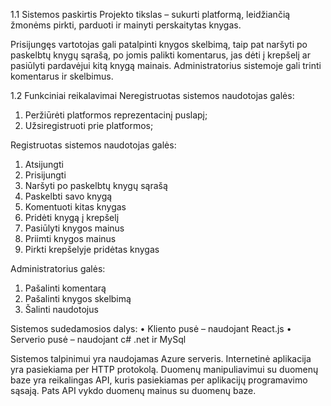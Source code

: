 1.1	Sistemos paskirtis
Projekto tikslas – sukurti platformą, leidžiančią žmonėms pirkti, parduoti ir mainyti perskaitytas knygas. 

Prisijungęs vartotojas gali patalpinti knygos skelbimą, taip pat naršyti po paskelbtų knygų sąrašą, po jomis palikti komentarus, jas dėti į krepšelį ar pasiūlyti
pardavėjui kitą knygą mainais. Administratorius sistemoje gali trinti komentarus ir skelbimus. 

1.2	Funkciniai reikalavimai
Neregistruotas sistemos naudotojas galės:
1.	Peržiūrėti platformos reprezentacinį puslapį;
2.	Užsiregistruoti prie platformos;	

Registruotas sistemos naudotojas galės: 
1.	Atsijungti
2.	Prisijungti
3.	Naršyti po paskelbtų knygų sąrašą
4.	Paskelbti savo knygą
5.	Komentuoti kitas knygas
6.	Pridėti knygą į krepšelį
7.	Pasiūlyti knygos mainus
8.	Priimti knygos mainus
9.	Pirkti krepšelyje pridėtas knygas

Administratorius galės:
1.	Pašalinti komentarą
2.	Pašalinti knygos skelbimą
3.	Šalinti naudotojus


Sistemos sudedamosios dalys: 
•	Kliento pusė – naudojant React.js
•	Serverio pusė – naudojant c# .net ir MySql


Sistemos talpinimui yra naudojamas Azure serveris. Internetinė aplikacija yra pasiekiama per HTTP protokolą. Duomenų manipuliavimui su duomenų baze yra
reikalingas API, kuris pasiekiamas per aplikacijų programavimo sąsają. Pats API vykdo duomenų mainus su duomenų baze.
